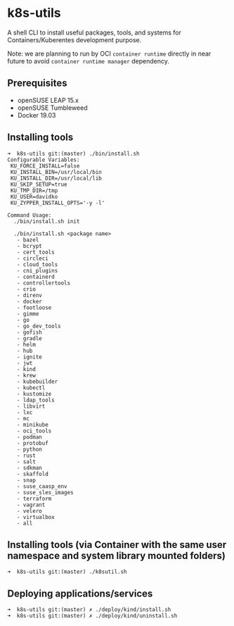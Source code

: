 # k8s-utils

A shell CLI to install useful packages, tools, and systems for Containers/Kuberentes development purpose. 

Note: we are planning to run by OCI `container runtime` directly in near future to avoid `container runtime manager` dependency.

## Prerequisites

- openSUSE LEAP 15.x
- openSUSE Tumbleweed
- Docker 19.03

## Installing tools
```
➜  k8s-utils git:(master) ./bin/install.sh                                                       
Configurable Variables:
 KU_FORCE_INSTALL=false
 KU_INSTALL_BIN=/usr/local/bin
 KU_INSTALL_DIR=/usr/local/lib
 KU_SKIP_SETUP=true
 KU_TMP_DIR=/tmp
 KU_USER=davidko
 KU_ZYPPER_INSTALL_OPTS='-y -l'

Command Usage:
  ./bin/install.sh init

  ./bin/install.sh <package name>
   - bazel
   - bcrypt
   - cert_tools
   - circleci
   - cloud_tools
   - cni_plugins
   - containerd
   - controllertools
   - crio
   - direnv
   - docker
   - footloose
   - gimme
   - go
   - go_dev_tools
   - gofish
   - gradle
   - helm
   - hub
   - ignite
   - jwt
   - kind
   - krew
   - kubebuilder
   - kubectl
   - kustomize
   - ldap_tools
   - libvirt
   - lxc
   - mc
   - minikube
   - oci_tools
   - podman
   - protobuf
   - python
   - rust
   - salt
   - sdkman
   - skaffold
   - snap
   - suse_caasp_env
   - suse_sles_images
   - terraform
   - vagrant
   - velero
   - virtualbox
   - all
```

## Installing tools (via Container with the same user namespace and system library mounted folders)
```
➜  k8s-utils git:(master) ./k8sutil.sh
```

## Deploying applications/services
```
➜  k8s-utils git:(master) ✗ ./deploy/kind/install.sh 
➜  k8s-utils git:(master) ✗ ./deploy/kind/uninstall.sh 
```